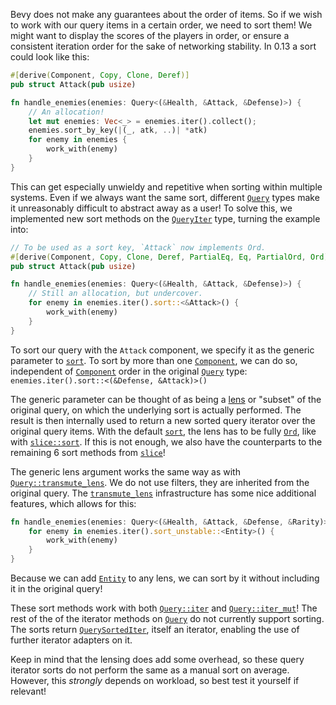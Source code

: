 Bevy does not make any guarantees about the order of items. So if we wish to work with our query items in a certain order, we need to sort them!
We might want to display the scores of the players in order, or ensure a consistent iteration order for the sake of networking stability.
In 0.13 a sort could look like this:

```rust
#[derive(Component, Copy, Clone, Deref)]
pub struct Attack(pub usize)

fn handle_enemies(enemies: Query<(&Health, &Attack, &Defense)>) {
    // An allocation!
    let mut enemies: Vec<_> = enemies.iter().collect();
    enemies.sort_by_key(|(_, atk, ..)| *atk)
    for enemy in enemies {
        work_with(enemy)
    }
}
```

This can get especially unwieldy and repetitive when sorting within multiple systems.
Even if we always want the same sort, different [`Query`] types make it unreasonably difficult to abstract away as a user!
To solve this, we implemented new sort methods on the [`QueryIter`] type, turning the example into:

```rust
// To be used as a sort key, `Attack` now implements Ord.
#[derive(Component, Copy, Clone, Deref, PartialEq, Eq, PartialOrd, Ord)]
pub struct Attack(pub usize)

fn handle_enemies(enemies: Query<(&Health, &Attack, &Defense)>) {
    // Still an allocation, but undercover.
    for enemy in enemies.iter().sort::<&Attack>() {
        work_with(enemy)
    }
}
```

To sort our query with the `Attack` component, we specify it as the generic parameter to [`sort`].
To sort by more than one [`Component`], we can do so, independent of [`Component`] order in the original [`Query`] type: `enemies.iter().sort::<(&Defense, &Attack)>()`

The generic parameter can be thought of as being a [lens] or "subset" of the original query, on which the underlying sort is actually performed. The result is then internally used to return a new sorted query iterator over the original query items.
With the default [`sort`], the lens has to be fully [`Ord`], like with [`slice::sort`].
If this is not enough, we also have the counterparts to the remaining 6 sort methods from [`slice`]!

The generic lens argument works the same way as with [`Query::transmute_lens`]. We do not use filters, they are inherited from the original query.
The [`transmute_lens`] infrastructure has some nice additional features, which allows for this:

```rust
fn handle_enemies(enemies: Query<(&Health, &Attack, &Defense, &Rarity)>) {
    for enemy in enemies.iter().sort_unstable::<Entity>() {
        work_with(enemy)
    }
}
```

Because we can add [`Entity`] to any lens, we can sort by it without including it in the original query!

These sort methods work with both [`Query::iter`] and [`Query::iter_mut`]! The rest of the of the iterator methods on [`Query`] do not currently support sorting.
The sorts return [`QuerySortedIter`], itself an iterator, enabling the use of further iterator adapters on it.

Keep in mind that the lensing does add some overhead, so these query iterator sorts do not perform the same as a manual sort on average. However, this *strongly* depends on workload, so best test it yourself if relevant!

[`Query`]: https://dev-docs.bevyengine.org/bevy/ecs/prelude/struct.Query.html
[`QueryIter`]: https://dev-docs.bevyengine.org/bevy/ecs/query/struct.QueryIter.html
[`sort`]: https://dev-docs.bevyengine.org/bevy/ecs/query/struct.QueryIter.html?search=Component#method.sort
[`Component`]: https://dev-docs.bevyengine.org/bevy/ecs/component/trait.Component.html
[lens]: https://dev-docs.bevyengine.org/bevy/ecs/prelude/struct.Query.html#method.transmute_lens
[`Ord`]: https://doc.rust-lang.org/stable/std/cmp/trait.Ord.html
[`slice::sort`]: https://doc.rust-lang.org/nightly/std/primitive.slice.html#method.sort
[`slice`]: https://doc.rust-lang.org/nightly/std/primitive.slice.html
[`Query::transmute_lens`]: https://dev-docs.bevyengine.org/bevy/ecs/prelude/struct.Query.html#method.transmute_lens
[`transmute_lens`]: https://dev-docs.bevyengine.org/bevy/ecs/prelude/struct.Query.html#method.transmute_lens
[`Entity`]: https://dev-docs.bevyengine.org/bevy/ecs/prelude/struct.Entity.html
[`Query::iter`]: https://dev-docs.bevyengine.org/bevy/ecs/prelude/struct.Query.html#method.iter
[`Query::iter_mut`]: https://dev-docs.bevyengine.org/bevy/ecs/prelude/struct.Query.html#method.iter_mut
[`QuerySortedIter`]: https://dev-docs.bevyengine.org/bevy/ecs/query/struct.QuerySortedIter.html
